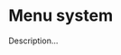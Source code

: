 <!-- ======================================================================
--- Search engine
title:          Menu system
keywords:       menu
description:    Menu system in md-site-engine.
--- Menu system
order:          50
text:           Menu system
hidden:         false
umbel:          false
--- Page properties
id:             
document:       
layout:         layout-2-left
$-left:         #side-menu
searchable:     true
--- Side menu
side-menu-root:     /documentation
side-menu-header:   Documentation
side-menu-top:      Introduction
side-menu-depth:    2
======================================================================= -->

# Menu system

Description...